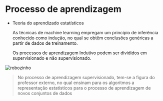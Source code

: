 # Processo de aprendizagem


- Teoria do aprendizado estatísticos 

    As técnicas de machine learning empregam um princípio de inferência conhecido como indução, no qual se obtêm conclusões genéricas a partir de dados de treinamento. 
    
    Os processos de aprendizagem Indutivo podem ser divididos em supervisionado e não supervisionado. 

![robozinho](https://uploaddeimagens.com.br/images/000/836/238/original/download.jpg)
>No processo de aprendizagem supervisionado, tem-se a figura do professor externo, no qual ensinam para os algoritmos a representação estatísticos para o processo de aprendizagem de novos conjuntos de dados
